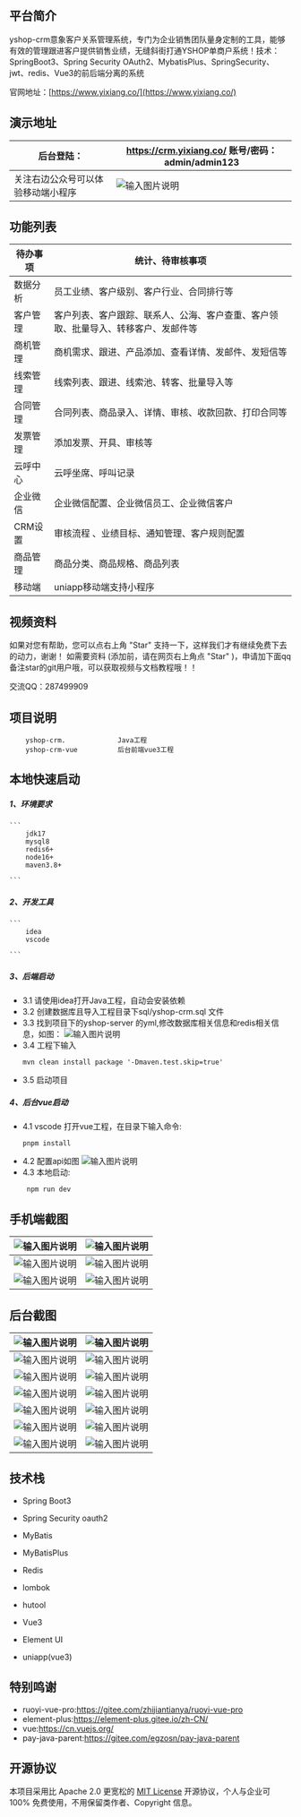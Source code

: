 

## 平台简介

yshop-crm意象客户关系管理系统，专门为企业销售团队量身定制的工具，能够有效的管理跟进客户提供销售业绩，无缝斜街打通YSHOP单商户系统！技术： SpringBoot3、Spring Security OAuth2、MybatisPlus、SpringSecurity、jwt、redis、Vue3的前后端分离的系统

官网地址：[https://www.yixiang.co/](https://www.yixiang.co/)



## 演示地址

| 后台登陆：  | https://crm.yixiang.co/   账号/密码：admin/admin123  |
|---|---|
|  关注右边公众号可以体验移动端小程序 | ![输入图片说明](assets/77a93e8c07a913b838a756abadb383b9.png) |

## 功能列表
| 待办事项 | 统计、待审核事项                    |
|------|-----------------------------|
| 数据分析 | 员工业绩、客户级别、客户行业、合同排行等 |
| 客户管理 | 客户列表、客户跟踪、联系人、公海、客户查重、客户领取、批量导入、转移客户、发邮件等 |
| 商机管理 | 商机需求、跟进、产品添加、查看详情、发邮件、发短信等          |
| 线索管理 | 线索列表、跟进、线索池、转客、批量导入等             |
| 合同管理 | 合同列表、商品录入、详情、审核、收款回款、打印合同等       |
| 发票管理 | 添加发票、开具、审核等                 |
| 云呼中心 | 云呼坐席、呼叫记录                 |
| 企业微信 | 企业微信配置、企业微信员工、企业微信客户   |
| CRM设置 | 审核流程 、业绩目标、通知管理、客户规则配置      |
| 商品管理 | 商品分类、商品规格、商品列表              |
| 移动端| uniapp移动端支持小程序             |



## 视频资料
如果对您有帮助，您可以点右上角 "Star" 支持一下，这样我们才有继续免费下去的动力，谢谢！ 如需要资料 (添加前，请在网页右上角点 "Star" )，申请加下面qq备注star的git用户哦，可以获取视频与文档教程哦！！

交流QQ：287499909

## 项目说明
    
```
    yshop-crm.             Java工程
    yshop-crm-vue          后台前端vue3工程
```

## 本地快速启动
  ##### 1、环境要求
   
    ```
        jdk17
        mysql8
        redis6+
        node16+
        maven3.8+
    
    ```
  ##### 2、开发工具
   
    ```
        idea
        vscode
    
    ```
 ##### 3、后端启动

-   3.1 请使用idea打开Java工程，自动会安装依赖
-   3.2 创建数据库且导入工程目录下sql/yshop-crm.sql 文件
-   3.3 找到项目下的yshop-server 的yml,修改数据库相关信息和redis相关信息，如图：
     ![输入图片说明](assets/3344.png)
-   3.4 工程下输入
    ``` 
    mvn clean install package '-Dmaven.test.skip=true'
    ```
-   3.5 启动项目

##### 4、后台vue启动

 - 4.1 vscode 打开vue工程，在目录下输入命令: 
    ``` 
    pnpm install
    ```
 - 4.2 配置api如图
 ![输入图片说明](assets/3355.jpg)
 - 4.3 本地启动:
    ```
     npm run dev
    ```
## 手机端截图

| ![输入图片说明](assets/WechatIMG447.png)  |  ![输入图片说明](assets/WechatIMG448.png) |
|---|---|
|  ![输入图片说明](assets/WechatIMG449.png) |  ![输入图片说明](assets/WechatIMG450.png) |
|  ![输入图片说明](assets/WechatIMG453.png) |  ![输入图片说明](assets/WechatIMG454.png) |


## 后台截图

| ![输入图片说明](assets/1.png)  | ![输入图片说明](assets/2.png)  |
|---|---|
| ![输入图片说明](assets/3.png)  |  ![输入图片说明](assets/4.png) |
|  ![输入图片说明](assets/5.png) | ![输入图片说明](assets/6.png)  |
| ![输入图片说明](assets/7.png)  | ![输入图片说明](assets/8.png)  |
| ![输入图片说明](assets/9.png)  |  ![输入图片说明](assets/10.png) |
| ![输入图片说明](assets/11.png)  |  ![输入图片说明](assets/12.png) |
| ![输入图片说明](assets/13.png)  |  ![输入图片说明](assets/14.png) |



## 技术栈
- Spring Boot3

- Spring Security oauth2

- MyBatis

- MyBatisPlus

- Redis

- lombok

- hutool

- Vue3

- Element UI

- uniapp(vue3)

## 特别鸣谢


- ruoyi-vue-pro:https://gitee.com/zhijiantianya/ruoyi-vue-pro
- element-plus:https://element-plus.gitee.io/zh-CN/
- vue:https://cn.vuejs.org/
- pay-java-parent:https://gitee.com/egzosn/pay-java-parent


## 开源协议

本项目采用比 Apache 2.0 更宽松的 [MIT License](https://gitee.com/guchengwuyue/crm/blob/master/LICENSE) 开源协议，个人与企业可 100% 免费使用，不用保留类作者、Copyright 信息。

